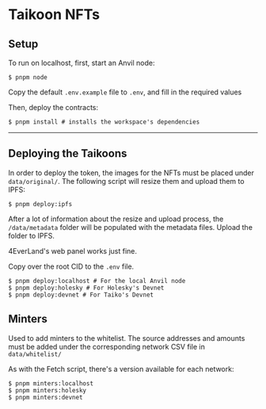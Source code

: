 # Taikoon NFTs

## Setup

To run on localhost, first, start an Anvil node:

```shell
$ pnpm node
```

Copy the default `.env.example` file to `.env`, and fill in the required values

Then, deploy the contracts:

```shell
$ pnpm install # installs the workspace's dependencies
```

---

## Deploying the Taikoons

In order to deploy the token, the images for the NFTs must be placed under `data/original/`. The following script will resize them and upload them to IPFS:

```shell
$ pnpm deploy:ipfs
```

After a lot of information about the resize and upload process, the `/data/metadata` folder will be populated with the metadata files. Upload the folder to IPFS.

4EverLand's web panel works just fine.

Copy over the root CID to the `.env` file.

```shell
$ pnpm deploy:localhost # For the local Anvil node
$ pnpm deploy:holesky # For Holesky's Devnet
$ pnpm deploy:devnet # For Taiko's Devnet
```

## Minters

Used to add minters to the whitelist. The source addresses and amounts must be added under the corresponding network CSV file in `data/whitelist/`

As with the Fetch script, there's a version available for each network:

```shell
$ pnpm minters:localhost
$ pnpm minters:holesky
$ pnpm minters:devnet
```
